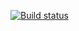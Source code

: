 [![Build status](https://ci.appveyor.com/api/projects/status/ybbpj5n1jhjcpx4p/branch/main?svg=true)](https://ci.appveyor.com/project/Pyatnica7333331/oop-class/branch/main)
